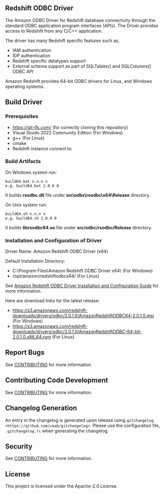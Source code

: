 ## Redshift ODBC Driver

The Amazon ODBC Driver for Redshift database connectivity through the standard ODBC application program interfaces (APIs). The Driver provides access to Redshift from any C/C++ application.

The driver has many Redshift specific features such as,

* IAM authentication
* IDP authentication
* Redshift specific datatypes support
* External schema support as part of SQLTables() and SQLColumns() ODBC API

Amazon Redshift provides 64-bit ODBC drivers for Linux, and Windows operating systems. 

## Build Driver
### Prerequisites
* https://git-lfs.com/ (for correctly cloning this repository)
* Visual Stuido 2022 Community Edition (For Windows)
* g++ (For Linux)
* cmake 
* Redshift instance connect to.

### Build Artifacts
On Windows system run:
```
build64.bat n.n.n n 
e.g. build64.bat 2.0.0 0

```
It builds **rsodbc.dll** file under **src\odbc\rsodbc\x64\Release** directory. 


On Unix system run:
```
build64.sh n.n.n n
e.g. build64.sh 2.0.0 0
```

It builds **librsodbc64.so** file under **src/odbc/rsodbc/Release** directory. 

### Installation and Configuration of Driver

Driver Name: Amazon Redshift ODBC Driver (x64)

Default Installation Directory:
* C:\Program Files\Amazon Redshift ODBC Driver x64\ (For Windows)
* /opt/amazon/redshiftodbcx64/ (For Linux)

See [Amazon Redshift ODBC Driver Installation and Configuration Guide](https://docs.aws.amazon.com/redshift/latest/mgmt/odbc20-install.html) for more information.

Here are download links for the latest release:
* https://s3.amazonaws.com/redshift-downloads/drivers/odbc/2.0.1.0/AmazonRedshiftODBC64-2.0.1.0.msi (For Windows)
* https://s3.amazonaws.com/redshift-downloads/drivers/odbc/2.0.1.0/AmazonRedshiftODBC-64-bit-2.0.1.0.x86_64.rpm (For Linux)

## Report Bugs

See [CONTRIBUTING](CONTRIBUTING.md#Reporting-Bugs/Feature-Requests) for more information.

## Contributing Code Development

See [CONTRIBUTING](CONTRIBUTING.md#Contributing-via-Pull-Requests) for more information.

## Changelog Generation
An entry in the changelog is generated upon release using `gitchangelog <https://github.com/vaab/gitchangelog>`.
Please use the configuration file, ``.gitchangelog.rc`` when generating the changelog.
	 
## Security

See [CONTRIBUTING](CONTRIBUTING.md#security-issue-notifications) for more information.

## License

This project is licensed under the Apache-2.0 License.

